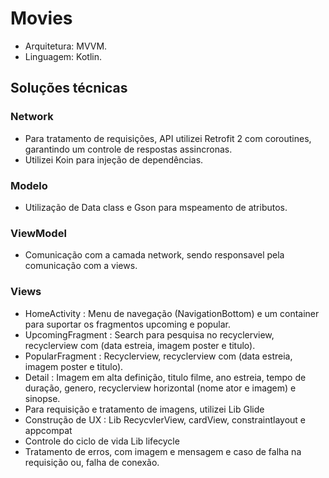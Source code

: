 # Movies
 - Arquitetura: MVVM.
 - Linguagem: Kotlin.

## Soluções técnicas

### Network
 - Para tratamento de requisições, API utilizei Retrofit 2 com coroutines, garantindo um controle de respostas assincronas.
 - Utilizei Koin para injeção de dependências.
 
### Modelo
 - Utilização de Data class e Gson para mspeamento de atributos.
 
### ViewModel
 - Comunicação com a camada network, sendo responsavel pela comunicação com a views.

### Views
 - HomeActivity : Menu de navegação (NavigationBottom) e um container para suportar os fragmentos upcoming e popular.
 - UpcomingFragment : Search para pesquisa no recyclerview, recyclerview com (data estreia, imagem poster e titulo).
 - PopularFragment : Recyclerview, recyclerview com (data estreia, imagem poster e titulo).
 - Detail : Imagem em alta definição, titulo filme, ano estreia, tempo de duração, genero, recyclerview horizontal (nome ator e imagem) e sinopse.
 - Para requisição e tratamento de imagens, utilizei Lib Glide 
 - Construção de UX : Lib RecycvlerView, cardView, constraintlayout e appcompat
 - Controle do ciclo de vida Lib lifecycle
 - Tratamento de erros, com imagem e mensagem e caso de falha na requisição ou, falha de conexão.
